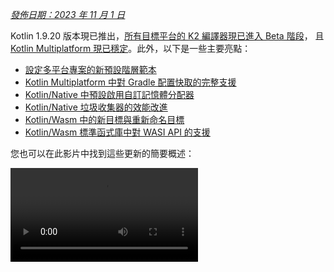 [//]: # (title: Kotlin 1.9.20 有什麼新功能)

_[發佈日期：2023 年 11 月 1 日](releases.md#release-details)_

Kotlin 1.9.20 版本現已推出，[所有目標平台的 K2 編譯器現已進入 Beta 階段](#new-kotlin-k2-compiler-updates)，
且 [Kotlin Multiplatform 現已穩定](#kotlin-multiplatform-is-stable)。此外，以下是一些主要亮點：

*   [設定多平台專案的新預設階層範本](#template-for-configuring-multiplatform-projects)
*   [Kotlin Multiplatform 中對 Gradle 配置快取的完整支援](#full-support-for-the-gradle-configuration-cache-in-kotlin-multiplatform)
*   [Kotlin/Native 中預設啟用自訂記憶體分配器](#custom-memory-allocator-enabled-by-default)
*   [Kotlin/Native 垃圾收集器的效能改進](#performance-improvements-for-the-garbage-collector)
*   [Kotlin/Wasm 中的新目標與重新命名目標](#new-wasm-wasi-target-and-the-renaming-of-the-wasm-target-to-wasm-js)
*   [Kotlin/Wasm 標準函式庫中對 WASI API 的支援](#support-for-the-wasi-api-in-the-standard-library)

您也可以在此影片中找到這些更新的簡要概述：

<video src="https://www.youtube.com/v/Ol_96CHKqg8" title="Kotlin 1.9.20 有什麼新功能"/>

## IDE 支援

支援 1.9.20 的 Kotlin 外掛程式適用於：

| IDE            | 支援版本                     |
|----------------|----------------------------------------|
| IntelliJ IDEA  | 2023.1.x, 2023.2.x, 2023.x             |
| Android Studio | Hedgehog (2023.1.1), Iguana (2023.2.1) |

> 自 IntelliJ IDEA 2023.3.x 和 Android Studio Iguana (2023.2.1) Canary 15 起，Kotlin 外掛程式會自動
> 包含並更新。您只需要更新專案中的 Kotlin 版本即可。
>
{style="note"}

## 新 Kotlin K2 編譯器更新

JetBrains 的 Kotlin 團隊持續穩定新的 K2 編譯器，這將帶來主要的效能改進、
加速新語言功能開發、統一 Kotlin 支援的所有平台，並為多平台專案提供更好的架構。

K2 目前已為所有目標平台進入 **Beta** 階段。[閱讀發佈部落格文章了解更多資訊](https://blog.jetbrains.com/kotlin/2023/11/kotlin-1-9-20-released/)

### 支援 Kotlin/Wasm

自此版本以來，Kotlin/Wasm 支援新的 K2 編譯器。
[了解如何在專案中啟用它](#how-to-enable-the-kotlin-k2-compiler)。

### Kapt 編譯器外掛程式與 K2 的預覽

> kapt 編譯器外掛程式中對 K2 的支援是 [Experimental (實驗性功能)](components-stability.md)。
> 需要選用加入 (請參閱下方詳細資訊)，您應該僅將其用於評估目的。
>
{style="warning"}

在 1.9.20 中，您可以嘗試將 [kapt 編譯器外掛程式](kapt.md)與 K2 編譯器一起使用。
要在專案中使用 K2 編譯器，請將以下選項新增到 `gradle.properties` 檔案中：

```text
kotlin.experimental.tryK2=true
kapt.use.k2=true
```

或者，您可以透過完成以下步驟來啟用 kapt 的 K2：
1. 在您的 `build.gradle.kts` 檔案中，將 [語言版本設定](gradle-compiler-options.md#example-of-setting-languageversion) 為 `2.0`。
2. 在您的 `gradle.properties` 檔案中，新增 `kapt.use.k2=true`。

如果您在使用 kapt 與 K2 編譯器時遇到任何問題，請向我們的
[問題追蹤器](http://kotl.in/issue) 報告。

### 如何啟用 Kotlin K2 編譯器

#### 在 Gradle 中啟用 K2

要啟用和測試 Kotlin K2 編譯器，請使用以下編譯器選項的新語言版本：

```bash
-language-version 2.0
```

您可以在 `build.gradle.kts` 檔案中指定它：

```kotlin
kotlin {
    sourceSets.all {
        languageSettings {
            languageVersion = "2.0"
        }
    }
}
```

#### 在 Maven 中啟用 K2

要啟用和測試 Kotlin K2 編譯器，請更新您的 `pom.xml` 檔案的 `<project/>` 區段：

```xml
<properties>
    <kotlin.compiler.languageVersion>2.0</kotlin.compiler.languageVersion>
</properties>
```

#### 在 IntelliJ IDEA 中啟用 K2

要在 IntelliJ IDEA 中啟用和測試 Kotlin K2 編譯器，請前往 **Settings (設定)** | **Build, Execution, Deployment (建置、執行、部署)** |
**Compiler (編譯器)** | **Kotlin Compiler (Kotlin 編譯器)** 並將 **Language Version (語言版本)** 欄位更新為 `2.0 (experimental)`。

### 對新 K2 編譯器提供回饋意見

我們將會感謝您的任何回饋意見！

*   直接在 Kotlin Slack 上向 K2 開發人員提供您的回饋意見 – [取得邀請](https://surveys.jetbrains.com/s3/kotlin-slack-sign-up?_gl=1*ju6cbn*_ga*MTA3MTk5NDkzMC4xNjQ2MDY3MDU4*_ga_9J976DJZ68*MTY1ODMzNzA3OS4xMDAuMS4xNjU4MzQwODEwLjYw)
    並加入 [#k2-early-adopters](https://kotlinlang.slack.com/archives/C03PK0PE257) 頻道。
*   報告您在使用新 K2 編譯器時遇到的任何問題
    在 [我們的問題追蹤器](https://kotl.in/issue) 上。
*   [啟用 Send usage statistics (傳送使用統計資料) 選項](https://www.jetbrains.com/help/idea/settings-usage-statistics.html) 以
    允許 JetBrains 收集有關 K2 使用情況的匿名資料。

## Kotlin/JVM

自 1.9.20 版本開始，編譯器可以產生包含 Java 21 位元碼的類別。

## Kotlin/Native

Kotlin 1.9.20 包含一個預設啟用新記憶體分配器的穩定版記憶體管理員、垃圾收集器的效能改進，以及其他更新：

*   [預設啟用自訂記憶體分配器](#custom-memory-allocator-enabled-by-default)
*   [垃圾收集器的效能改進](#performance-improvements-for-the-garbage-collector)
*   [klib 構件的增量編譯](#incremental-compilation-of-klib-artifacts)
*   [管理函式庫連結問題](#managing-library-linkage-issues)
*   [類別建構函式呼叫時的伴隨物件初始化](#companion-object-initialization-on-class-constructor-calls)
*   [所有 cinterop 宣告的選用加入要求](#opt-in-requirement-for-all-cinterop-declarations)
*   [連結器錯誤的自訂訊息](#custom-message-for-linker-errors)
*   [移除舊版記憶體管理員](#removal-of-the-legacy-memory-manager)
*   [變更我們的目標層級策略](#change-to-our-target-tiers-policy)

### 預設啟用自訂記憶體分配器

Kotlin 1.9.20 預設啟用新的記憶體分配器。它旨在取代先前的預設分配器 `mimalloc`，
以提高垃圾收集的效率並改善 [Kotlin/Native 記憶體管理員](native-memory-manager.md) 的執行時間效能。

新的自訂分配器將系統記憶體劃分為頁面，允許以連續順序獨立掃描。
每個分配都成為頁面內的記憶體區塊，頁面會追蹤區塊大小。
不同的頁面類型針對各種分配大小進行了優化。
記憶體區塊的連續排列確保了對所有已分配區塊的高效迭代。

當執行緒分配記憶體時，它會根據分配大小搜尋適合的頁面。
執行緒為不同的記憶體大小類別維護一組頁面。
通常，給定大小的目前頁面可以容納分配。
如果不能，執行緒會從共用分配空間請求不同的頁面。
此頁面可能已經可用，需要掃描，或者必須先建立。

新的分配器允許同時存在多個獨立的分配空間，
這將使 Kotlin 團隊能夠嘗試不同的頁面佈局，以進一步提高效能。

#### 如何啟用自訂記憶體分配器

從 Kotlin 1.9.20 開始，新的記憶體分配器是預設值。無需額外設定。

如果您遇到高記憶體消耗問題，可以在 Gradle 建置腳本中使用 `-Xallocator=mimalloc`
或 `-Xallocator=std` 切換回 `mimalloc` 或系統分配器。請在 [YouTrack](https://kotl.in/issue) 中報告此類問題，以幫助我們改進新的記憶體分配器。

有關新分配器設計的技術細節，請參閱此 [README](https://github.com/JetBrains/kotlin/blob/master/kotlin-native/runtime/src/alloc/custom/README.md)。

### 垃圾收集器的效能改進

Kotlin 團隊持續改進新的 Kotlin/Native 記憶體管理員的效能和穩定性。
此版本對垃圾收集器 (GC) 進行了許多重大變更，包括以下 1.9.20 亮點：

*   [](#full-parallel-mark-to-reduce-the-pause-time-for-the-gc)
*   [](#tracking-memory-in-big-chunks-to-improve-the-allocation-performance)

#### 完全平行標記以減少 GC 的暫停時間

以前，預設的垃圾收集器僅執行部分平行標記。當變更者執行緒暫停時，
它會從自己的根，例如執行緒區域變數和呼叫堆疊，開始標記 GC。
同時，一個單獨的 GC 執行緒負責從全域根以及所有正在主動執行原生程式碼且因此未暫停的變更者的根開始標記。

這種方法在全域物件數量有限且變更者執行緒花費大量時間處於可執行狀態並執行 Kotlin 程式碼的情況下效果很好。然而，對於典型的 iOS 應用程式而言並非如此。

現在 GC 使用完全平行標記，它結合了暫停的變更者、GC 執行緒和可選的標記執行緒來處理
標記佇列。預設情況下，標記過程由以下執行：

*   暫停的變更者。它們不是處理自己的根然後在不主動執行程式碼時處於閒置狀態，而是參與
    整個標記過程。
*   GC 執行緒。這確保至少有一個執行緒會執行標記。

這種新方法使標記過程更有效率，減少了 GC 的暫停時間。

#### 以大塊追蹤記憶體以改進分配效能

以前，GC 排程器單獨追蹤每個物件的分配。然而，新的預設自訂
分配器和 `mimalloc` 記憶體分配器都不會為每個物件分配單獨的儲存空間；它們會一次為多個物件分配大面積空間。

在 Kotlin 1.9.20 中，GC 追蹤區域而不是單個物件。這透過減少
每次分配執行的任務數量，從而有助於最小化垃圾收集器的記憶體使用量來加快小型物件的分配。

### klib 構件的增量編譯

> 此功能是 [Experimental (實驗性功能)](components-stability.md#stability-levels-explained)。
> 它可能隨時被移除或變更。需要選用加入 (請參閱下方詳細資訊)。
> 僅將其用於評估目的。我們非常感謝您在 [YouTrack](https://kotl.in/issue) 中提供回饋意見。
>
{style="warning"}

Kotlin 1.9.20 為 Kotlin/Native 引入了一項新的編譯時間優化。
將 `klib` 構件編譯為原生程式碼現在是部分增量的。

在偵錯模式下將 Kotlin 原始碼編譯為原生二進位檔時，編譯會經過兩個階段：

1.  原始碼編譯為 `klib` 構件。
2.  `klib` 構件與依賴項一起編譯為二進位檔。

為了優化第二階段的編譯時間，團隊已經為依賴項實施了編譯器快取。
它們只會編譯為原生程式碼一次，結果會在每次編譯二進位檔時重複使用。
但是從專案原始碼建置的 `klib` 構件始終在每次專案變更時完全重新編譯為原生程式碼。

透過新的增量編譯，如果專案模組變更僅導致原始碼部分重新編譯為
`klib` 構件，則 `klib` 的一部分會進一步重新編譯為二進位檔。

要啟用增量編譯，請將以下選項新增到您的 `gradle.properties` 檔案中：

```none
kotlin.incremental.native=true
```

如果您遇到任何問題，請向 [YouTrack](https://kotl.in/issue) 報告此類情況。

### 管理函式庫連結問題

此版本改進了 Kotlin/Native 編譯器處理 Kotlin 函式庫中連結問題的方式。錯誤訊息現在
包含更可讀的宣告，因為它們使用簽章名稱而不是雜湊，幫助您更容易找到並修復問題。例如：

```text
No function found for symbol 'org.samples/MyClass.removedFunction|removedFunction(kotlin.Int;kotlin.String){}[0]'
```
Kotlin/Native 編譯器會偵測第三方 Kotlin 函式庫之間的連結問題，並在執行時報告錯誤。
如果某個第三方 Kotlin 函式庫的作者在另一個第三方 Kotlin 函式庫使用的實驗性
API 中進行了不相容的變更，您可能會遇到此類問題。

從 Kotlin 1.9.20 開始，編譯器預設以靜默模式偵測連結問題。您可以在專案中調整此設定：

*   如果您想將這些問題記錄在編譯日誌中，請使用 `-Xpartial-linkage-loglevel=WARNING` 編譯器選項啟用警告。
*   也可以使用 `-Xpartial-linkage-loglevel=ERROR` 將報告警告的嚴重性提高到編譯錯誤。
    在這種情況下，編譯會失敗，您會在編譯日誌中獲得所有錯誤。使用此選項可更仔細地檢查連結問題。

```kotlin
// 在 Gradle 建置檔案中傳遞編譯器選項的範例：
kotlin {
    macosX64("native") {
        binaries.executable()

        compilations.configureEach {
            compilerOptions.configure {
                // 將連結問題報告為警告：
                freeCompilerArgs.add("-Xpartial-linkage-loglevel=WARNING")

                // 將連結警告提高到錯誤：
                freeCompilerArgs.add("-Xpartial-linkage-loglevel=ERROR")
            }
        }
    }
}
```

如果您遇到此功能的意外問題，您可以隨時使用
`-Xpartial-linkage=disable` 編譯器選項停用。請隨時向 [我們的問題
追蹤器](https://kotl.in/issue) 報告此類情況。

### 類別建構函式呼叫時的伴隨物件初始化

從 Kotlin 1.9.20 開始，Kotlin/Native 後端會在類別建構函式中呼叫伴隨物件的靜態初始化器：

```kotlin
class Greeting {
    companion object {
        init {
            print("Hello, Kotlin!") 
        }
    }
}

fun main() {
    val start = Greeting() // 輸出 "Hello, Kotlin!"
}
```

該行為現在與 Kotlin/JVM 統一，其中伴隨物件在載入（解析）與 Java 靜態初始化器語義相符的相應類別時進行初始化。

現在，此功能的實作在平台之間更加一致，在 Kotlin
Multiplatform 專案中共享程式碼變得更容易。

### 所有 cinterop 宣告的選用加入要求

從 Kotlin 1.9.20 開始，由 `cinterop` 工具從 C 和 Objective-C 函式庫（例如 libcurl 和 libxml）產生
的所有 Kotlin 宣告都標記為 `@ExperimentalForeignApi`。如果缺少選用加入註解，您的程式碼將無法編譯。

此要求反映了匯入 C
和 Objective-C 函式庫的 [Experimental (實驗性功能)](components-stability.md#stability-levels-explained) 狀態。我們建議您將其使用限制在專案中的特定區域。一旦我們開始穩定化匯入，這將使您的遷移更容易。

> 至於 Kotlin/Native 隨附的原生平台函式庫 (例如 Foundation、UIKit 和 POSIX)，
> 只有它們的一些 API 需要透過 `@ExperimentalForeignApi` 選用加入。在這種情況下，您會收到一個需要選用加入的警告。
>
{style="note"}

### 連結器錯誤的自訂訊息

如果您是函式庫作者，您現在可以透過自訂訊息幫助使用者解決連結器錯誤。

如果您的 Kotlin 函式庫依賴於 C 或 Objective-C 函式庫，例如，使用 [CocoaPods 整合](https://www.jetbrains.com/help/kotlin-multiplatform-dev/multiplatform-cocoapods-overview.html)，
其使用者需要將這些依賴函式庫在本機上或在專案建置腳本中明確配置它們。
如果不是這樣，使用者通常會收到令人困惑的「Framework not found」訊息。

您現在可以在編譯失敗訊息中提供特定的說明或連結。為此，請將 `-Xuser-setup-hint`
編譯器選項傳遞給 `cinterop` 或將 `userSetupHint=message` 屬性新增到您的 `.def` 檔案中。

### 移除舊版記憶體管理員

[新的記憶體管理員](native-memory-manager.md) 在 Kotlin 1.6.20 中引入，並在 1.7.20 中成為預設。
從那時起，它一直獲得進一步的更新和效能改進，並已變得穩定。

現在是完成棄用週期並移除舊版記憶體管理員的時候了。如果您仍在
使用它，請從 `gradle.properties` 中移除 `kotlin.native.binary.memoryModel=strict` 選項，並遵循我們的 [遷移指南](native-migration-guide.md)
進行必要的更改。

### 變更我們的目標層級策略

我們已決定升級 [層級 1 支援](native-target-support.md#tier-1) 的要求。Kotlin 團隊現在
致力於為符合層級 1 資格的目標提供編譯器版本之間的原始碼和二進位碼相容性。它們
還必須定期使用 CI 工具進行測試，才能編譯和執行。目前，層級 1 包含以下 macOS 主機目標：

*   `macosX64`
*   `macosArm64`
*   `iosSimulatorArm64`
*   `iosX64`

在 Kotlin 1.9.20 中，我們還移除了許多先前已棄用的目標，即：

*   `iosArm32`
*   `watchosX86`
*   `wasm32`
*   `mingwX86`
*   `linuxMips32`
*   `linuxMipsel32`

查看目前 [支援目標](native-target-support.md) 的完整列表。

## Kotlin Multiplatform

Kotlin 1.9.20 專注於 Kotlin Multiplatform 的穩定化，並透過新的專案精靈和其他值得注意的功能，在改善開發人員體驗方面邁出了新的一步：

*   [Kotlin Multiplatform 穩定版](#kotlin-multiplatform-is-stable)
*   [配置多平台專案的範本](#template-for-configuring-multiplatform-projects)
*   [新專案精靈](#new-project-wizard)
*   [全面支援 Gradle 配置快取](#full-support-for-the-gradle-configuration-cache-in-kotlin-multiplatform)
*   [更輕鬆地在 Gradle 中配置新標準函式庫版本](#easier-configuration-of-new-standard-library-versions-in-gradle)
*   [預設支援第三方 cinterop 函式庫](#default-support-for-third-party-cinterop-libraries)
*   [支援 Compose Multiplatform 專案中的 Kotlin/Native 編譯快取](#support-for-kotlin-native-compilation-caches-in-compose-multiplatform-projects)
*   [相容性指南](#compatibility-guidelines)

### Kotlin Multiplatform 穩定版

1.9.20 版本標誌著 Kotlin 演變的重要里程碑：[Kotlin Multiplatform](https://www.jetbrains.com/help/kotlin-multiplatform-dev/get-started.html) 終於
變得穩定。這意味著該技術可以安全地用於您的專案，並且 100% 準備好用於生產環境。它還
意味著 Kotlin Multiplatform 的進一步開發將繼續遵循我們嚴格的 [向後相容性規則](https://kotlinfoundation.org/language-committee-guidelines/)。

請注意，Kotlin Multiplatform 的一些進階功能仍在發展中。使用它們時，您會收到一個警告，描述
您正在使用的功能的目前穩定狀態。在使用 IntelliJ IDEA 中的任何實驗性功能之前，
您需要明確地在 **Settings (設定)** | **Advanced Settings (進階設定)** | **Kotlin** | **Experimental Multiplatform (實驗性多平台)** 中啟用它。

*   造訪 [Kotlin 部落格](https://blog.jetbrains.com/kotlin/2023/11/kotlin-multiplatform-stable/) 以了解更多關於 Kotlin Multiplatform 穩定化和未來計畫的資訊。
*   查看 [Multiplatform 相容性指南](https://www.jetbrains.com/help/kotlin-multiplatform-dev/multiplatform-compatibility-guide.html) 以了解在穩定化過程中進行了哪些重大變更。
*   閱讀有關 [預期和實際宣告機制](https://www.jetbrains.com/help/kotlin-multiplatform-dev/multiplatform-expect-actual.html) 的資訊，這是 Kotlin Multiplatform 的重要組成部分，在此版本中也部分穩定化。

### 配置多平台專案的範本

從 Kotlin 1.9.20 開始，Kotlin Gradle 外掛程式會自動為常見的多平台場景建立共用原始碼集。
如果您的專案設定屬於這些場景之一，您不需要手動配置原始碼集階層。
只需明確指定專案所需的目標平台即可。

現在，由於預設階層範本（Kotlin Gradle 外掛程式的新功能），設定變得更容易。
它是一個內建於外掛程式中的原始碼集階層預定義範本。
它包含 Kotlin 為您宣告的目標自動建立的中間原始碼集。
[查看完整範本](#see-the-full-hierarchy-template)。

#### 更輕鬆地建立專案

考慮一個同時針對 Android 和 iPhone 裝置的多平台專案，並在 Apple silicon MacBook 上開發。
比較此專案在不同 Kotlin 版本之間的設定方式：

<table>
   <tr>
       <td>Kotlin 1.9.0 及更早版本（標準設定）</td>
       <td>Kotlin 1.9.20</td>
   </tr>
   <tr>
<td>

```kotlin
kotlin {
    androidTarget()
    iosArm64()
    iosSimulatorArm64()

    sourceSets {
        val commonMain by getting

        val iosMain by creating {
            dependsOn(commonMain)
        }

        val iosArm64Main by getting {
            dependsOn(iosMain)
        }

        val iosSimulatorArm64Main by getting {
            dependsOn(iosMain)
        }
    }
}
```

</td>
<td>

```kotlin
kotlin {
    androidTarget()
    iosArm64()
    iosSimulatorArm64()

    // iosMain 原始碼集會自動建立
}
```

</td>
</tr>
</table>

請注意，使用預設階層範本如何大幅減少設定專案所需的樣板程式碼數量。

當您在程式碼中宣告 `androidTarget`、`iosArm64` 和 `iosSimulatorArm64` 目標時，Kotlin Gradle 外掛程式會從範本中找到
合適的共用原始碼集並為您建立它們。結果階層如下所示：

![預設目標階層的使用範例](default-hierarchy-example.svg){thumbnail="true" width="350" thumbnail-same-file="true"}

綠色原始碼集是實際建立並包含在專案中的，而預設範本中的灰色原始碼集則被忽略。

#### 使用原始碼集的自動完成功能

為了讓使用建立的專案結構更容易，IntelliJ IDEA 現在為使用預設階層範本建立的原始碼集提供自動完成功能：

<img src="multiplatform-hierarchy-completion.animated.gif" alt="IDE 原始碼集名稱自動完成" width="350" preview-src="multiplatform-hierarchy-completion.png"/>

如果您嘗試存取不存在的原始碼集，Kotlin 也會發出警告，因為您尚未宣告相應的目標。
在下面的範例中，沒有 JVM 目標（只有 `androidTarget`，這不相同）。但是，讓我們嘗試使用 `jvmMain` 原始碼集
，看看會發生什麼：

```kotlin
kotlin {
    androidTarget()
    iosArm64()
    iosSimulatorArm64()

    sourceSets {
        jvmMain {
        }
    }
}
```

在這種情況下，Kotlin 會在建置日誌中報告警告：

```none
w: Accessed 'source set jvmMain' without registering the jvm target:
  kotlin {
      jvm() /* <- register the 'jvm' target */

      sourceSets.jvmMain.dependencies {

      }
  }
```

#### 設定目標階層

從 Kotlin 1.9.20 開始，預設階層範本會自動啟用。在大多數情況下，無需額外設定。

但是，如果您正在遷移在 1.9.20 之前建立的現有專案，如果您之前
手動使用 `dependsOn()` 呼叫引入了中間原始碼，您可能會遇到警告。為了解決此問題，請執行以下操作：

*   如果您的中間原始碼集目前涵蓋在預設階層範本中，請移除所有手動的 `dependsOn()`
    呼叫和使用 `by creating` 建構建立的原始碼集。

    要檢查所有預設原始碼集的列表，請參閱 [完整階層範本](#see-the-full-hierarchy-template)。

*   如果您想要擁有預設階層範本未提供的額外原始碼集，例如，一個在 macOS 和 JVM 目標之間
    共用程式碼的原始碼集，請透過使用 `applyDefaultHierarchyTemplate()` 明確重新應用範本並像往常一樣使用 `dependsOn()` 手動配置額外原始碼集來調整階層：

    ```kotlin
    kotlin {
        jvm()
        macosArm64()
        iosArm64()
        iosSimulatorArm64()

        // 明確應用預設階層。它將例如建立 iosMain 原始碼集：
        applyDefaultHierarchyTemplate()

        sourceSets {
            // 建立一個額外的 jvmAndMacos 原始碼集
            val jvmAndMacos by creating {
                dependsOn(commonMain.get())
            }

            macosArm64Main.get().dependsOn(jvmAndMacos)
            jvmMain.get().dependsOn(jvmAndMacos)
        }
    }
    ```

*   如果您的專案中已經存在與範本產生的原始碼集名稱完全相同，但
    在不同目標集之間共用的原始碼集，則目前無法修改範本原始碼集之間的預設 `dependsOn` 關係。

    您在這裡的一個選項是為您的目的找到不同的原始碼集，無論是在預設階層範本中
    還是手動建立的原始碼集。另一個選項是完全停用範本。

    要停用，請將 `kotlin.mpp.applyDefaultHierarchyTemplate=false` 新增到您的 `gradle.properties` 並手動配置所有其他
    原始碼集。

    我們目前正在開發一個用於建立您自己的階層範本的 API，以簡化此類情況下的設定過程。

#### 查看完整階層範本 {initial-collapse-state="collapsed" collapsible="true"}

當您宣告專案要編譯的目標時，
外掛程式會相應地從範本中選擇共用原始碼集並在您的專案中建立它們。

![預設階層範本](full-template-hierarchy.svg)

> 此範例僅顯示專案的生產部分，省略了 `Main` 後綴
> (例如，使用 `common` 而不是 `commonMain`)。然而，對於 `*Test` 原始碼，一切都是相同的。
>
{style="tip"}

### 新專案精靈

JetBrains 團隊正在引入一種新的跨平台專案建立方式 – [Kotlin Multiplatform 網路精靈](https://kmp.jetbrains.com)。

新的 Kotlin Multiplatform 精靈的首次實作涵蓋了最受歡迎的 Kotlin Multiplatform
用例。它整合了以前專案範本的所有回饋意見，並使架構盡可能穩健和可靠。

新的精靈採用分散式架構，允許我們擁有統一的後端和
不同的前端，其中網路版本是第一步。我們正在考慮在未來實作 IDE 版本和
建立命令列工具。在網路上，您始終可以獲得最新版本的精靈，而在
IDE 中，您需要等待下一個版本。

有了新的精靈，專案設定比以往任何時候都更容易。您可以透過
選擇行動、伺服器和桌面開發的目標平台來根據您的需求自訂專案。我們還計畫在未來版本中新增網路開發。

<img src="multiplatform-web-wizard.png" alt="多平台網路精靈" width="400"/>

新專案精靈現在是使用 Kotlin 建立跨平台專案的首選方式。自 1.9.20 起，Kotlin
外掛程式不再在 IntelliJ IDEA 中提供 **Kotlin Multiplatform** 專案精靈。

新的精靈將輕鬆引導您完成初始設定，使入門過程更加順暢。
如果您遇到任何問題，請將其報告給 [YouTrack](https://kotl.in/issue)，以幫助我們改善您的精靈使用體驗。

<a href="https://kmp.jetbrains.com">
   <img src="multiplatform-create-project-button.png" alt="建立專案" style="block"/>
</a>

### 全面支援 Gradle 配置快取

以前，我們為 Kotlin 多平台函式庫引入了 Gradle 配置快取的 [預覽版](whatsnew19.md#preview-of-the-gradle-configuration-cache)。在 1.9.20 中，Kotlin Multiplatform 外掛程式更進一步。

它現在支援 [Kotlin CocoaPods Gradle 外掛程式](https://www.jetbrains.com/help/kotlin-multiplatform-dev/multiplatform-cocoapods-dsl-reference.html) 中的 Gradle 配置快取，
以及 Xcode 建置所需的整合任務，例如 `embedAndSignAppleFrameworkForXcode`。

現在所有多平台專案都可以利用改進的建置時間。
Gradle 配置快取透過重複使用配置階段的結果來加速建置過程。
有關更多詳細資訊和設定說明，請參閱 [Gradle 文件](https://docs.gradle.org/current/userguide/configuration_cache.html#config_cache:usage)。

### 更輕鬆地在 Gradle 中配置新標準函式庫版本

當您建立多平台專案時，標準函式庫 (`stdlib`) 的依賴項會自動新增到每個
原始碼集中。這是開始使用多平台專案最簡單的方法。

以前，如果您想手動配置對標準函式庫的依賴項，您需要為
每個原始碼集單獨配置它。從 `kotlin-stdlib:1.9.20` 開始，您只需在
`commonMain` 根原始碼集中**配置一次**依賴項：

<table>
   <tr>
       <td>標準函式庫版本 1.9.10 及更早版本</td>
       <td>標準函式庫版本 1.9.20</td>
   </tr>
   <tr>
<td>

```kotlin
kotlin {
    sourceSets {
        // 對於 common 原始碼集
        val commonMain by getting {
            dependencies {
                implementation("org.jetbrains.kotlin:kotlin-stdlib-common:1.9.10")
            }
        }

        // 對於 JVM 原始碼集
        val jvmMain by getting {
            dependencies {
                implementation("org.jetbrains.kotlin:kotlin-stdlib:1.9.10")
            }
        }

        // 對於 JS 原始碼集
        val jsMain by getting {
            dependencies {
                implementation("org.jetbrains.kotlin:kotlin-stdlib-js:1.9.10")
            }
        }
    }
}
```

</td>
<td>

```kotlin
kotlin {
    sourceSets {
        commonMain {
            dependencies {
                implementation("org.jetbrains.kotlin:kotlin-stdlib:1.9.20")
            }
        }
    }
}
```

</td>
</tr>
</table>

此變更由於標準函式庫的 Gradle 後設資料中包含新資訊而成為可能。這允許
Gradle 自動解析其他原始碼集的正確標準函式庫構件。

### 預設支援第三方 cinterop 函式庫

Kotlin 1.9.20 新增了對所有 cinterop 依賴項的預設支援（而非選用加入），適用於套用了
[Kotlin CocoaPods Gradle](https://www.jetbrains.com/help/kotlin-multiplatform-dev/multiplatform-cocoapods-overview.html) 外掛程式的專案。

這意味著您現在可以共用更多原生程式碼，而無需受限於平台特定的依賴項。例如，您可以將
[對 Pod 函式庫的依賴項](https://www.jetbrains.com/help/kotlin-multiplatform-dev/multiplatform-cocoapods-libraries.html) 新增到 `iosMain` 共用原始碼集。

以前，這僅適用於 Kotlin/Native
發行版隨附的[平台特定函式庫](native-platform-libs.md)（例如 Foundation、UIKit 和 POSIX）。所有第三方 Pod 函式庫現在預設在共用原始碼集中可用。您不再需要指定單獨的 Gradle 屬性來支援它們。

### 支援 Compose Multiplatform 專案中的 Kotlin/Native 編譯快取

此版本解決了與 Compose Multiplatform 編譯器外掛程式的相容性問題，該問題主要影響
iOS 的 Compose Multiplatform 專案。

為了解決此問題，您必須使用 `kotlin.native.cacheKind=none` Gradle 屬性停用快取。然而，此
解決方法會帶來效能成本：由於快取在 Kotlin/Native 編譯器中不起作用，它會降低編譯時間。

現在問題已修復，您可以從 `gradle.properties` 檔案中移除 `kotlin.native.cacheKind=none`，並在 Compose Multiplatform 專案中享受
改進的編譯時間。

有關提高編譯時間的更多提示，請參閱 [Kotlin/Native 文件](native-improving-compilation-time.md)。

### 相容性指南

配置專案時，請檢查 Kotlin Multiplatform Gradle 外掛程式與可用 Gradle、Xcode
和 Android Gradle 外掛程式 (AGP) 版本的相容性：

| Kotlin Multiplatform Gradle 外掛程式 | Gradle | Android Gradle 外掛程式 | Xcode |
|---------------------------|------|----|----|
| 1.9.20        | 7.5 及更高版本 | 7.4.2–8.2 | 15.0。請參閱下方詳細資訊 |

截至此版本，Xcode 的推薦版本為 15.0。Xcode 15.0 隨附的函式庫已完全支援，
您可以從 Kotlin 程式碼中的任何位置存取它們。

然而，Xcode 14.3 在大多數情況下仍應能正常運作。請記住，如果您在本機上使用 14.3 版，
Xcode 15 隨附的函式庫將可見但無法存取。

## Kotlin/Wasm

在 1.9.20 中，Kotlin Wasm 達到了 [Alpha (測試版) 穩定性](components-stability.md)。

*   [與 Wasm GC 第 4 階段和最終操作碼的相容性](#compatibility-with-wasm-gc-phase-4-and-final-opcodes)
*   [新的 `wasm-wasi` 目標，以及將 `wasm` 目標重新命名為 `wasm-js`](#new-wasm-wasi-target-and-the-renaming-of-the-wasm-target-to-wasm-js)
*   [標準函式庫中對 WASI API 的支援](#support-for-the-wasi-api-in-the-standard-library)
*   [Kotlin/Wasm API 改進](#kotlin-wasm-api-improvements)

> Kotlin Wasm 為 [Alpha (測試版)](components-stability.md)。
> 它可能隨時變更。僅供評估之用。
>
> 我們非常感謝您在 [YouTrack](https://kotl.in/issue) 中提供回饋意見。
>
{style="note"}

### 與 Wasm GC 第 4 階段和最終操作碼的相容性

Wasm GC 進入最後階段，需要更新操作碼 – 在二進位表示中使用的常數數字。
Kotlin 1.9.20 支援最新的操作碼，因此我們強烈建議您將 Wasm 專案更新到最新的 Kotlin 版本。
我們還建議在 Wasm 環境中使用最新版本的瀏覽器：
*   Chrome 和基於 Chromium 的瀏覽器版本 119 或更高版本。
*   Firefox 版本 119 或更高版本。請注意，在 Firefox 119 中，您需要[手動開啟 Wasm GC](wasm-troubleshooting.md)。

### 新的 wasm-wasi 目標，以及將 wasm 目標重新命名為 wasm-js

在此版本中，我們為 Kotlin/Wasm 引入了一個新目標 – `wasm-wasi`。我們還將 `wasm` 目標重新命名為 `wasm-js`。
在 Gradle DSL 中，這些目標分別以 `wasmWasi {}` 和 `wasmJs {}` 的形式提供。

要在專案中使用這些目標，請更新 `build.gradle.kts` 檔案：

```kotlin
kotlin {
    wasmWasi {
        // ...
    }
    wasmJs {
        // ...
    }
}
```

先前引入的 `wasm {}` 區塊已棄用，改用 `wasmJs {}`。

要遷移現有的 Kotlin/Wasm 專案，請執行以下操作：
*   在 `build.gradle.kts` 檔案中，將 `wasm {}` 區塊重新命名為 `wasmJs {}`。
*   在您的專案結構中，將 `wasmMain` 目錄重新命名為 `wasmJsMain`。

### 標準函式庫中對 WASI API 的支援

在此版本中，我們支援 [WASI](https://github.com/WebAssembly/WASI)，這是 Wasm 平台的系統介面。
WASI 支援讓您更容易在瀏覽器外部使用 Kotlin/Wasm，例如在伺服器端應用程式中，透過提供
一組標準化的 API 來存取系統資源。此外，WASI 還提供基於能力的安全性 – 存取外部資源時的另一層安全性。

要執行 Kotlin/Wasm 應用程式，您需要一個支援 Wasm 垃圾收集 (GC) 的 VM，例如 Node.js 或 Deno。
Wasmtime、WasmEdge 和其他 VM 仍在努力實現完整的 Wasm GC 支援。

要匯入 WASI 函式，請使用 `@WasmImport` 註解：

```kotlin
import kotlin.wasm.WasmImport

@WasmImport("wasi_snapshot_preview1", "clock_time_get")
private external fun wasiRawClockTimeGet(clockId: Int, precision: Long, resultPtr: Int): Int
```

[您可以在我們的 GitHub 儲存庫中找到完整範例](https://github.com/Kotlin/kotlin-wasm-examples/tree/main/wasi-example)。

> 在以 `wasmWasi` 為目標時，無法使用 [與 JavaScript 的互操作性](wasm-js-interop.md)。
>
{style="note"}

### Kotlin/Wasm API 改進

此版本為 Kotlin/Wasm API 帶來了多項使用品質改進。
例如，您不再需要為 DOM 事件監聽器傳回值：

<table>
   <tr>
       <td>1.9.20 之前</td>
       <td>1.9.20 中</td>
   </tr>
   <tr>
<td>

```kotlin
fun main() {
    window.onload = {
        document.body?.sayHello()
        null
    }
}
```

</td>
<td>

```kotlin
fun main() {
    window.onload = { document.body?.sayHello() }
}
```

</td>
</tr>
</table>

## Gradle

Kotlin 1.9.20 與 Gradle 6.8.3 到 8.1 完全相容。您也可以使用到最新 Gradle
版本為止的 Gradle 版本，但如果您這樣做，請記住您可能會遇到棄用警告或一些新的 Gradle 功能可能無法使用。

此版本帶來了以下變更：
*   [支援測試夾具存取內部宣告](#support-for-test-fixtures-to-access-internal-declarations)
*   [配置 Konan 目錄路徑的新屬性](#new-property-to-configure-paths-to-konan-directories)
*   [Kotlin/Native 任務的新建置報告指標](#new-build-report-metrics-for-kotlin-native-tasks)

### 支援測試夾具存取內部宣告

在 Kotlin 1.9.20 中，如果您使用 Gradle 的 `java-test-fixtures` 外掛程式，則您的 [測試夾具](https://docs.gradle.org/current/userguide/java_testing.html#sec:java_test_fixtures)
現在可以存取主原始碼集類別中的 `internal` 宣告。此外，任何測試原始碼也可以看到測試夾具類別中的任何
`internal` 宣告。

### 配置 Konan 目錄路徑的新屬性

在 Kotlin 1.9.20 中，`kotlin.data.dir` Gradle 屬性可用於自訂您的 `~/.konan` 目錄路徑，
這樣您就不必透過環境變數 `KONAN_DATA_DIR` 進行配置。

或者，您可以使用 `-Xkonan-data-dir` 編譯器選項，透過 `cinterop` 和 `konanc` 工具配置您的自訂 `~/.konan` 目錄路徑。

### Kotlin/Native 任務的新建置報告指標

在 Kotlin 1.9.20 中，Gradle 建置報告現在包含 Kotlin/Native 任務的指標。這是一個包含這些指標的建置報告範例：

```none
Total time for Kotlin tasks: 20.81 s (93.1 % of all tasks time)
Time   |% of Kotlin time|Task                            
15.24 s|73.2 %          |:compileCommonMainKotlinMetadata
5.57 s |26.8 %          |:compileNativeMainKotlinMetadata

Task ':compileCommonMainKotlinMetadata' finished in 15.24 s
Task info:
  Kotlin language version: 2.0
Time metrics:
  Total Gradle task time: 15.24 s
  Spent time before task action: 0.16 s
  Task action before worker execution: 0.21 s
  Run native in process: 2.70 s
    Run entry point: 2.64 s
Size metrics:
  Start time of task action: 2023-07-27T11:04:17

Task ':compileNativeMainKotlinMetadata' finished in 5.57 s
Task info:
  Kotlin language version: 2.0
Time metrics:
  Total Gradle task time: 5.57 s
  Spent time before task action: 0.04 s
  Task action before worker execution: 0.02 s
  Run native in process: 1.48 s
    Run entry point: 1.47 s
Size metrics:
  Start time of task action: 2023-07-27T11:04:32
```

此外，`kotlin.experimental.tryK2` 建置報告現在包含任何已編譯的 Kotlin/Native 任務，並列出
使用的語言版本：

```none
##### 'kotlin.experimental.tryK2' results #####
:lib:compileCommonMainKotlinMetadata: 2.0 language version
:lib:compileKotlinJvm: 2.0 language version
:lib:compileKotlinIosArm64: 2.0 language version
:lib:compileKotlinIosSimulatorArm64: 2.0 language version
:lib:compileKotlinLinuxX64: 2.0 language version
:lib:compileTestKotlinJvm: 2.0 language version
:lib:compileTestKotlinIosSimulatorArm64: 2.0 language version
:lib:compileTestKotlinLinuxX64: 2.0 language version
##### 100% (8/8) tasks have been compiled with Kotlin 2.0 #####
```

> 如果您使用 Gradle 8.0，您可能會遇到一些建置報告問題，尤其是在啟用 Gradle 配置
> 快取時。這是一個已知問題，已在 Gradle 8.1 及更高版本中修復。
>
{style="note"}

## 標準函式庫

在 Kotlin 1.9.20 中，[Kotlin/Native 標準函式庫變得穩定](#the-kotlin-native-standard-library-becomes-stable)，
並有一些新功能：
*   [替換 Enum 類別值泛型函式](#replacement-of-the-enum-class-values-generic-function)
*   [Kotlin/JS 中 HashMap 操作的效能改進](#improved-performance-of-hashmap-operations-in-kotlin-js)

### 替換 Enum 類別值泛型函式

> 此功能是 [Experimental (實驗性功能)](components-stability.md#stability-levels-explained)。它可能隨時被移除或變更。
> 需要選用加入 (請參閱下方詳細資訊)。僅將其用於評估目的。我們非常感謝您在 [YouTrack](https://kotl.in/issue) 中提供回饋意見。
>
{style="warning"}

在 Kotlin 1.9.0 中，enum 類別的 `entries` 屬性變得穩定。`entries` 屬性是
`values()` 合成函式的現代高效能替代品。作為 Kotlin 1.9.20 的一部分，有
`enumEntries<T>()` 替換泛型 `enumValues<T>()` 函式。

> `enumValues<T>()` 函式仍受支援，但我們建議您改用 `enumEntries<T>()` 函式，
> 因為它的效能影響較小。每次呼叫 `enumValues<T>()` 時，都會建立一個新陣列，而每次
> 呼叫 `enumEntries<T>()` 時，都會傳回相同的列表，效率更高。
>
{style="tip"}

例如：

```kotlin
enum class RGB { RED, GREEN, BLUE }

@OptIn(ExperimentalStdlibApi::class)
inline fun <reified T : Enum<T>> printAllValues() {
    print(enumEntries<T>().joinToString { it.name })
}

printAllValues<RGB>()
// RED, GREEN, BLUE
```

#### 如何啟用 enumEntries 函式

要嘗試此功能，請使用 `@OptIn(ExperimentalStdlibApi)` 選用加入，並使用語言版本 1.9 或更高版本。如果您使用
最新版本的 Kotlin Gradle 外掛程式，則無需指定語言版本即可測試該功能。

### Kotlin/Native 標準函式庫變得穩定

在 Kotlin 1.9.0 中，我們[解釋了](whatsnew19.md#the-kotlin-native-standard-library-s-journey-towards-stabilization)我們為使 Kotlin/Native 標準函式庫更接近穩定化目標所採取的行動。在 Kotlin 1.9.20 中，
我們最終完成了這項工作，並使 Kotlin/Native 標準函式庫穩定。以下是此版本的一些亮點：

*   [`Vector128`](https://kotlinlang.org/api/latest/jvm/stdlib/kotlinx.cinterop/-vector128/) 類別已從 `kotlin.native` 套件移至 `kotlinx.cinterop` 套件。
*   `ExperimentalNativeApi` 和 `NativeRuntimeApi` 註解（作為 Kotlin 1.9.0 的一部分引入）的選用加入要求等級已從 `WARNING` 提高到 `ERROR`。
*   Kotlin/Native 集合現在會偵測並行修改，例如在 [`ArrayList`](https://kotlinlang.org/api/latest/jvm/stdlib/kotlin.collections/-array-list/) 和 [`HashMap`](https://kotlinlang.org/api/latest/jvm/stdlib/kotlin.collections/-hash-map/) 集合中。
*   `Throwable` 類別的 [`printStackTrace()`](https://kotlinlang.org/api/latest/jvm/stdlib/kotlin/-throwable/print-stack-trace.html) 函式現在會列印到 `STDERR` 而不是 `STDOUT`。
    > `printStackTrace()` 的輸出格式不穩定，可能隨時變更。
    >
    {style="warning"}

#### Atomics API 的改進

在 Kotlin 1.9.0 中，我們曾表示當 Kotlin/Native 標準函式庫穩定時，Atomics API 將準備好穩定。
Kotlin 1.9.20 包含以下額外變更：

*   引入了實驗性 `AtomicIntArray`、`AtomicLongArray` 和 `AtomicArray<T>` 類別。這些新類別
    專門設計用於與 Java 的原子陣列保持一致，以便將來它們可以包含在通用標準函式庫中。
    > `AtomicIntArray`、`AtomicLongArray` 和 `AtomicArray<T>` 類別是
    > [Experimental (實驗性功能)](components-stability.md#stability-levels-explained)。它們可能隨時被移除或變更。要
    > 嘗試它們，請使用 `@OptIn(ExperimentalStdlibApi)` 選用加入。僅將它們用於評估目的。我們非常感謝您在 [YouTrack](https://kotl.in/issue) 中提供回饋意見。
    >
    {style="warning"}
*   在 `kotlin.native.concurrent` 套件中，在 Kotlin 1.9.0 中已棄用且棄用等級為 `WARNING` 的 Atomics API，其棄用等級已提高到 `ERROR`。
*   在 `kotlin.concurrent` 套件中，已移除 [`AtomicInt`](https://kotlinlang.org/api/latest/jvm/stdlib/kotlin.concurrent/-atomic-int/index.html) 和 [`AtomicLong`](https://kotlinlang.org/api/latest/jvm/stdlib/kotlin.concurrent/-atomic-long/index.html) 類別中棄用等級為 `ERROR` 的成員函式。
*   `AtomicReference` 類別的 [所有成員函式](https://kotlinlang.org/api/latest/jvm/stdlib/kotlin.concurrent/-atomic-reference/#functions) 現在都使用原子內聯函式。

有關 Kotlin 1.9.20 中所有變更的更多資訊，請參閱我們的 [YouTrack 票證](https://youtrack.jetbrains.com/issue/KT-61028/Behavioural-changes-to-the-Native-stdlib-API)。

### Kotlin/JS 中 HashMap 操作的效能改進

Kotlin 1.9.20 改進了 Kotlin/JS 中 `HashMap` 操作的效能並減少了其記憶體佔用。在內部，
Kotlin/JS 已將其內部實作變更為開放定址。這意味著當您：
*   將新元素插入 `HashMap` 時，您應該會看到效能改進。
*   搜尋 `HashMap` 中現有元素時。
*   迭代 `HashMap` 中的鍵或值時。

## 文件更新

Kotlin 文件收到了一些值得注意的變更：
*   [JVM 中繼資料](https://kotlinlang.org/api/kotlinx-metadata-jvm/) API 參考 – 探索如何使用 Kotlin/JVM 解析中繼資料。
*   [時間測量指南](time-measurement.md) – 學習如何在 Kotlin 中計算和測量時間。
*   [Kotlin 導覽](kotlin-tour-welcome.md) 中改進的集合章節 – 學習 Kotlin 程式設計語言的基礎知識，章節包括理論和實踐。
*   [明確不可為 null 的類型](generics.md#definitely-non-nullable-types) – 學習明確不可為 null 的泛型類型。
*   改進的 [陣列頁面](arrays.md) – 學習陣列以及何時使用它們。
*   [Kotlin Multiplatform 中的預期和實際宣告](https://www.jetbrains.com/help/kotlin-multiplatform-dev/multiplatform-expect-actual.html) – 學習 Kotlin Multiplatform 中 Kotlin 預期和實際宣告機制。

## 安裝 Kotlin 1.9.20

### 檢查 IDE 版本

[IntelliJ IDEA](https://www.jetbrains.com/idea/download/) 2023.1.x 和 2023.2.x 會自動建議將 Kotlin
外掛程式更新到 1.9.20 版。IntelliJ IDEA 2023.3 將包含 Kotlin 1.9.20 外掛程式。

Android Studio Hedgehog (231) 和 Iguana (232) 將在其即將推出的版本中支援 Kotlin 1.9.20。

新的命令列編譯器可在 [GitHub 發佈頁面](https://github.com/JetBrains/kotlin/releases/tag/v1.9.20) 下載。

### 配置 Gradle 設定

要下載 Kotlin 構件和依賴項，請更新您的 `settings.gradle(.kts)` 檔案以使用 Maven Central 儲存庫：

```kotlin
pluginManagement {
    repositories {
        mavenCentral()
        gradlePluginPortal()
    }
}
```
{validate="false"}

如果未指定儲存庫，Gradle 會使用已棄用的 JCenter 儲存庫，這可能導致 Kotlin 構件問題。